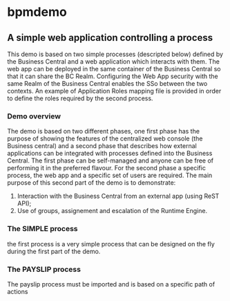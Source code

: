 # bpmdemo
## A simple web application controlling a process
This demo is based on two simple processes (descripted below) defined by the Business Central and a web application which
interacts with them.
The web app can be deployed in the same container of the Business Central so that it can share the BC Realm. Configuring the
Web App security with the same Realm of the Business Central enables the SSo between the two contexts.
An example of Application Roles mapping file is provided in order to define the roles required by the second process.
### Demo overview
The demo is based on two different phases, one first phase has the purpose of showing the features of the centralized web console
(the Business central) and a second phase that describes how external applications can be integrated with processes
defined into the Business Central. The first phase can be self-managed and anyone can be free of performing it in the preferred flavour.
For the second phase a specific process, the web app and a specific set of users are required. The main purpose of this second part
of the demo is to demonstrate:
1. Interaction with the Business Central from an external app (using ReST API);
2. Use of groups, assignement and escalation of the Runtime Engine.
### The SIMPLE process
the first process is a very simple process that can be designed on the fly during the first part of the demo. 
### The PAYSLIP process
The payslip process must be imported and is based on a specific path of actions
